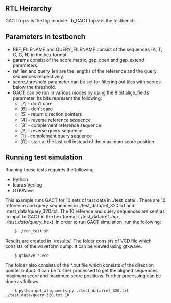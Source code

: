 ## RTL Heirarchy
GACTTop.v is the top module. tb_GACTTop.v is the testbench.

## Parameters in testbench
* REF_FILENAME and QUERY_FILENAME consist of the sequences (A, T, C, G, N) in the hex format.
* params consist of the score matrix, gap_open and gap_extend parameters.
* ref_len and query_len are the lengths of the reference and the query sequences respectively.
* score_threshold parameter can be set for filtering out tiles with scores below the threshold.
* GACT can be run in various modes by using the 8 bit align_fields parameter. Its bits represent the following:
  * [7] - don't care
  * [6] - don't care
  * [5] - return direction pointers
  * [4] - reverse reference sequence
  * [3] - complement reference sequence
  * [2] - reverse query sequence
  * [1] - complement query sequence
  * [0] - start at the last cell instead of the maximum score position


## Running test simulation
Running these tests requires the following
* Python
* Icarus Verilog
* GTKWave


This example runs GACT for 10 sets of test data in ./test_data/ . There are 10 reference and query sequences in ./test_data/ref_320.txt and ./test_data/query_320.txt. The 10 refernce and query sequences are sent as in input to GACT in the hex format (./test_data/ref.*.hex, ./test_data/query.*.hex). In order to run GACT simulation, run the following: 
```
    $ ./run_test.sh
```

Results are created in ./results/.
The folder consists of VCD file which consists of the waveform dump. It can be viewed using gtkwave.

```
    $ gtkwave *.vcd
```

The folder also consists of the *.out file which consists of the direction pointer output. It can be further processed to get the aligned sequences, maximum score and maximum score positions. Further processing can be done as follows:

```
    $ python get_alignments.py ./test_data/ref_320.txt ./test_data/query_320.txt 10
```

